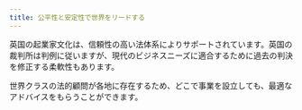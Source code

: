 ```yaml
---
title: 公平性と安定性で世界をリードする
---
```

英国の起業家文化は、信頼性の高い法体系によりサポートされています。英国の裁判所は判例に従いますが、現代のビジネスニーズに適合するために過去の判決を修正する柔軟性もあります。

世界クラスの法的顧問が各地に存在するため、どこで事業を設立しても、最適なアドバイスをもらうことができます。

